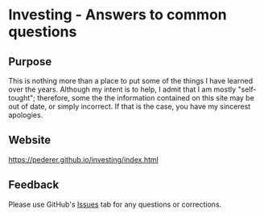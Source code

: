 # Investing - Answers to common questions

## Purpose
This is nothing more than a place to put some of the things I have learned over the years. Although my intent is to help, I admit that I am mostly "self-tought"; therefore, some the the information contained on this site may be out of date, or simply incorrect. If that is the case, you have my sincerest apologies. 

## Website
https://pederer.github.io/investing/index.html

## Feedback
Please use GitHub's [Issues](https://github.com/pederer/investing/issues) tab for any questions or corrections.